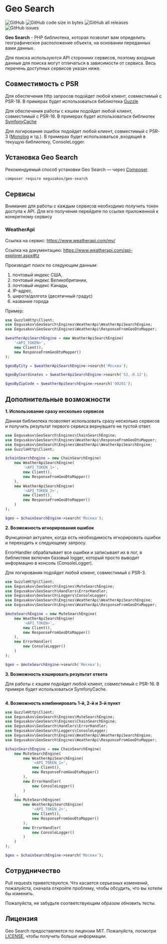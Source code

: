 # Geo Search

![GitHub](https://img.shields.io/github/license/eegusakov/geo-search)
![GitHub code size in bytes](https://img.shields.io/github/languages/code-size/eegusakov/geo-search)
![GitHub all releases](https://img.shields.io/github/downloads/eegusakov/geo-search/total)
![GitHub issues](https://img.shields.io/github/issues/eegusakov/geo-search)

**Geo Search** - PHP библиотека, которая позволит вам определить географическое расположение объекта, на основании переданных вами данных.

Для поиска используются API сторонних сервисов, поэтому входные данные для поиска могут отличаться в зависимости от сервиса. Весь перечень доступных сервисов указан ниже.

## Совместимость с PSR
Для обеспечения http запросов подойдет любой клиент, совместимый с PSR-18. В примерах будет использоваться библиотека [Guzzle](https://github.com/guzzle/guzzle)

Для обеспечения работы с кэшем подойдет любой клиент, совместимый с PSR-16. В примерах будет использоваться библиотек [SymfonyCache](https://github.com/symfony/cache)

Для логирования ошибок подойдет любой клиент, совместимый с PSR-3 ([Monolog](https://github.com/Seldaek/monolog) и тд.). В примерах будет использоваться ,входящий в текущую библиотеку, ConsoleLogger.

## Установка Geo Search

Рекомендуемый способ установки Geo Search — через
[Composer](https://getcomposer.org/).

```bash
composer require eegusakov/geo-search
```

## Сервисы
Внимание для работы с каждым сервисов необходимо получить токен доступа к API. Для его получения перейдите по ссылке приложенной к конкретному сервису

### WeatherApi
Ссылка на сервис: https://www.weatherapi.com/my/

Ссылка на документацию: https://www.weatherapi.com/api-explorer.aspx#tz

Производит поиск по следующим данным:
1. почтовый индекс США,
2. почтовый индекс Великобритании,
3. почтовый индекс Канады,
4. IP-адрес,
5. широта/долгота (десятичный градус)
6. название города

Пример:

```php
use GuzzleHttp\Client;
use Eegusakov\GeoSearch\Engines\WeatherApi\WeatherApiSearchEngine;
use Eegusakov\GeoSearch\Engines\WeatherApi\ResponseFromGeoDtoMapper;

$weatherApiSearchEngine = new WeatherApiSearchEngine(
    '<API_TOKEN>',
    new Client(),
    new ResponseFromGeoDtoMapper()
);

$geoByCity = $weatherApiSearchEngine->search('Москва');

$geoByCoordinates = $weatherApiSearchEngine->search('53,-0.12');

$geoByZipCode = $weatherApiSearchEngine->search('90201');
```

## Дополнительные возможности

**1. Использование сразу несколько сервисов**

Данная библиотека позволяет использовать сразу несколько сервисов и получить результат первого сервиса вернувшего не пустой ответ.

```php
use Eegusakov\GeoSearch\Engines\ChainSearchEngine;
use Eegusakov\GeoSearch\Engines\WeatherApi\ResponseFromGeoDtoMapper;
use Eegusakov\GeoSearch\Engines\WeatherApi\WeatherApiSearchEngine;
use GuzzleHttp\Client;

$chainSearchEngine = new ChainSearchEngine(
    new WeatherApiSearchEngine(
        '<API_TOKEN_1>',
        new Client(),
        new ResponseFromGeoDtoMapper()
    ),
    new WeatherApiSearchEngine(
        '<API_TOKEN_2>',
        new Client(),
        new ResponseFromGeoDtoMapper()
    )
);

$geo = $chainSearchEngine->search('Москва');
```

**2. Возможность игнорирования ошибок**

Функционал актуален, когда есть необходимость игнорировать ошибки и переходить к следующему запросу.

ErrorHandler обрабатывает все ошибки и записывает их в лог, в библиотеке включен базовый logger, который просто выводит информацию в консоль (ConsoleLogger).

Для логирования подойдет любой клиент, совместимый с PSR-3.

```php
use GuzzleHttp\Client;
use Eegusakov\GeoSearch\Engines\MuteSearchEngine;
use Eegusakov\GeoSearch\Handlers\ErrorHandler;
use Eegusakov\GeoSearch\Loggers\ConsoleLogger;
use Eegusakov\GeoSearch\Engines\WeatherApi\WeatherApiSearchEngine;
use Eegusakov\GeoSearch\Engines\WeatherApi\ResponseFromGeoDtoMapper;

$muteSearchEngine = new MuteSearchEngine(
    new WeatherApiSearchEngine(
        '<API_TOKEN>',
        new Client(),
        new ResponseFromGeoDtoMapper()
    ),
    new ErrorHandler(
        new ConsoleLogger()
    )
);

$geo = $muteSearchEngine->search('Москва');
```

**3. Возможность кэшировать результат ответа**

Для работы с кэшем подойдет любой клиент, совместимый с PSR-16. В примере будет использоваться SymfonyCache.

```php

```

**4. Возможность комбинировать 1-й, 2-й и 3-й пункт**

```php
use GuzzleHttp\Client;
use Eegusakov\GeoSearch\Engines\MuteSearchEngine;
use Eegusakov\GeoSearch\Engines\ChainSearchEngine;
use Eegusakov\GeoSearch\Handlers\ErrorHandler;
use Eegusakov\GeoSearch\Loggers\ConsoleLogger;
use Eegusakov\GeoSearch\Engines\WeatherApi\WeatherApiSearchEngine;
use Eegusakov\GeoSearch\Engines\WeatherApi\ResponseFromGeoDtoMapper;

$chainSearchEngine = new ChainSearchEngine(
    new MuteSearchEngine(
        new WeatherApiSearchEngine(
            '<API_TOKEN_1>',
            new Client(),
            new ResponseFromGeoDtoMapper()
        ),
        new ErrorHandler(
            new ConsoleLogger()
        )
    ),
    new MuteSearchEngine(
        new WeatherApiSearchEngine(
            '<API_TOKEN_2>',
            new Client(),
            new ResponseFromGeoDtoMapper()
        ),
        new ErrorHandler(
            new ConsoleLogger()
        )
    )
);

$geo = $chainSearchEngine->search('Москва');
```

## Сотрудничество

Pull requests приветствуются. Что касается серьезных изменений, пожалуйста, сначала откройте проблему, чтобы обсудить, что вы хотели бы изменить.

Пожалуйста, не забудьте соответствующим образом обновить тесты.

## Лицензия

Geo Search предоставляется по лицензии MIT. Пожалуйста, посмотри [LICENSE](LICENSE), чтобы получить больше информации.